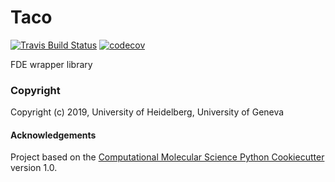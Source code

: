 Taco
==============================
[//]: # (Badges)
[![Travis Build Status](https://travis-ci.com/crisely09/taco.svg?branch=master)](https://travis-ci.com/crisely09/taco)
[![codecov](https://codecov.io/gh/maxscheurer/Taco/branch/master/graph/badge.svg)](https://codecov.io/gh/maxscheurer/Taco/branch/master)

FDE wrapper library

### Copyright

Copyright (c) 2019, University of Heidelberg, University of Geneva


#### Acknowledgements
 
Project based on the 
[Computational Molecular Science Python Cookiecutter](https://github.com/molssi/cookiecutter-cms) version 1.0.
